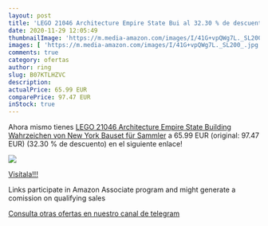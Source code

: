 ```yaml
---
layout: post
title: 'LEGO 21046 Architecture Empire State Bui al 32.30 % de descuento'
date: 2020-11-29 12:05:49
thumbnailImage: 'https://m.media-amazon.com/images/I/41G+vpQWg7L._SL200_.jpg'
images: [ 'https://m.media-amazon.com/images/I/41G+vpQWg7L._SL200_.jpg' ]
comments: true
category: ofertas
author: ring
slug: B07KTLHZVC
description:
actualPrice: 65.99 EUR
comparePrice: 97.47 EUR
inStock: true
---
```


Ahora mismo tienes [LEGO 21046 Architecture Empire State Building  Wahrzeichen von New York  Bauset für Sammler](https://www.amazon.de/dp/B07KTLHZVC/?tag=tolees0ca-21) a 65.99 EUR (original: 97.47 EUR) (32.30 %  de descuento) en el siguiente enlace!

[![](https://m.media-amazon.com/images/I/41G+vpQWg7L._SL200_.jpg)](https://www.amazon.de/dp/B07KTLHZVC/?tag=tolees0ca-21)

[Visítala!!!](https://www.amazon.de/dp/B07KTLHZVC/?tag=tolees0ca-21)

Links participate in Amazon Associate program and might generate a comission on qualifying sales

[Consulta otras ofertas en nuestro canal de telegram](https://t.me/s/ofertas25)
